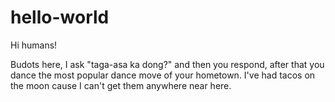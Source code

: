 # hello-world

Hi humans!

Budots here, I ask "taga-asa ka dong?" and then you respond, after that you dance the most popular dance move of your hometown.
I've had tacos on the moon cause I can't get them anywhere near here.
